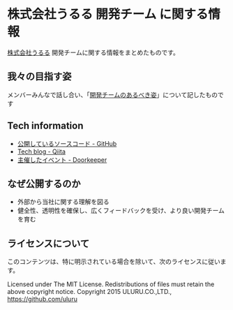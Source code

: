 # 株式会社うるる 開発チーム に関する情報

[株式会社うるる](http://www.uluru.biz/) 開発チームに関する情報をまとめたものです。

## 我々の目指す姿

メンバーみんなで話し合い、「[開発チームのあるべき姿](https://github.com/uluru/dev-team-info/blob/add-ideal/1-%E6%88%91%E3%80%85%E3%81%AE%E7%9B%AE%E6%8C%87%E3%81%99%E5%A7%BF.md)」について記したものです

## Tech information

* [公開しているソースコード - GitHub](https://github.com/uluru)
* [Tech blog - Qiita](http://qiita.com/organizations/uluru)
* [主催したイベント - Doorkeeper](https://uluru.doorkeeper.jp/events)

## なぜ公開するのか

* 外部から当社に関する理解を図る
* 健全性、透明性を確保し、広くフィードバックを受け、より良い開発チームを育む

## ライセンスについて

このコンテンツは、特に明示されている場合を除いて、次のライセンスに従います。

Licensed under The MIT License. Redistributions of files must retain the above copyright notice.
Copyright 2015 ULURU.CO.,LTD., https://github.com/uluru
